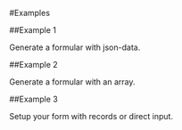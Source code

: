 #Examples

##Example 1

Generate a formular with json-data.

##Example 2

Generate a formular with an array.

##Example 3

Setup your form with records or direct input.

